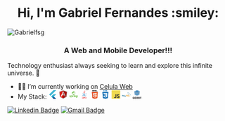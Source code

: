 <h1 align="center">Hi, I'm Gabriel Fernandes :smiley: </h1>
<p align="left"> <img src="https://komarev.com/ghpvc/?username=Gabrielfsg" alt="Gabrielfsg" /> </p>
<h3 align="center">A Web and Mobile Developer!!!</h3>



Technology enthusiast always seeking to learn and explore this infinite universe. 🚀



- 👨‍💻 I’m currently working on [Celula Web](https://celulaweb.com.br/)
- My Stack:
<span><img src="https://raw.githubusercontent.com/devicons/devicon/master/icons/flutter/flutter-original.svg" alt="flutter" width="20" height="20"/></span>
<span><img src="https://github.com/devicons/devicon/blob/master/icons/angularjs/angularjs-original.svg" width="20" height="20"/></span>
<span><img src="https://raw.githubusercontent.com/devicons/devicon/master/icons/spring/spring-original-wordmark.svg" alt="spring" width="20" height="20"/></span>
<span><img src="https://raw.githubusercontent.com/devicons/devicon/master/icons/java/java-original-wordmark.svg" alt="java" width="20" height="20"/></span>
<span><img src="https://raw.githubusercontent.com/devicons/devicon/master/icons/html5/html5-original-wordmark.svg" alt="html5"  width="20" height="20"/></span>
<span><img src="https://raw.githubusercontent.com/devicons/devicon/master/icons/css3/css3-plain-wordmark.svg" alt="css3"  width="20" height="20"/></span>
<span><img src="https://raw.githubusercontent.com/devicons/devicon/master/icons/javascript/javascript-original.svg" alt="javascript" width="20" height="20"/></span>
<span><img src="https://raw.githubusercontent.com/devicons/devicon/master/icons/mysql/mysql-original-wordmark.svg" alt="msql" width="20" height="20"/></span>
<span><img src="https://github.com/devicons/devicon/blob/master/icons/godot/godot-original-wordmark.svg" width="20" height="20"/></span>

[![Linkedin Badge](https://img.shields.io/badge/LinkedIn-0077B5?style=for-the-badge&logo=linkedin&logoColor=white)](https://www.linkedin.com/in/gabriel-gondim-34b5541b3/) 
[![Gmail Badge](https://img.shields.io/badge/Gmail-D14836?style=for-the-badge&logo=gmail&logoColor=white=mailto:profissional.gabrielg@gmail.com)](mailto:profissional.gabrielg@gmail.com)
